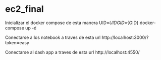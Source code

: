 # ec2_final


Inicializar el docker compose de esta manera
UID=${UID} GID=${GID} docker-compose up -d

Conectarse a los notebook a traves de esta url
http://localhost:3000/?token=easy

Conectarse al dash app a traves de esta url
http://localhost:4550/
